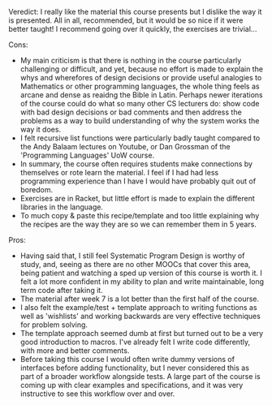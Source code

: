 Veredict: I really like the material this course presents but I dislike the way it is presented. All in all, recommended, but it would be so nice if it were better taught! I recommend going over it quickly, the exercises are trivial...

Cons: 
* My main criticism is that there is nothing in the course particularly challenging or difficult, and yet, because no effort is made to explain the whys and wherefores of design decisions or provide useful analogies to Mathematics or other programming languages, the whole thing feels as arcane and dense as reaidng the Bible in Latin. Perhaps newer iterations of the course could do what so many other CS lecturers do: show code with bad design decisions or bad comments and then address the problems as a way to build understanding of why the system works the way it does. 
* I felt recursive list functions were particularly badly taught compared to the Andy Balaam lectures on Youtube, or Dan Grossman of the 'Programming Languages' UoW course. 
* In summary, the course often requires students make connections by themselves or rote learn the material. I feel if I had had less programming experience than I have I would have probably quit out of boredom.
* Exercises are in Racket, but little effort is made to explain the different libraries in the language. 
* To much copy & paste this recipe/template and too little explaining why the recipes are the way they are so we can remember them in 5 years.

Pros:
* Having said that, I still feel Systematic Program Design is worthy of study, and, seeing as there are no other MOOCs that cover this area, being patient and watching a sped up version of this course is worth it. I felt a lot more confident in my ability to plan and write maintainable, long term code after taking it.
* The material after week 7 is a lot better than the first half of the course.
* I also felt the example/test + template approach to writing functions as well as 'wishlists' and working backwards are very effective techniques for problem solving.
* The template approach seemed dumb at first but turned out to be a very good introduction to macros. I've already felt I write code differently, with more and better comments. 
* Before taking this course I would often write dummy versions of interfaces before adding functionality, but I never considered this as part of a broader workflow alongside tests. A large part of the course is coming up with clear examples and specifications, and it was very instructive to see this workflow over and over.